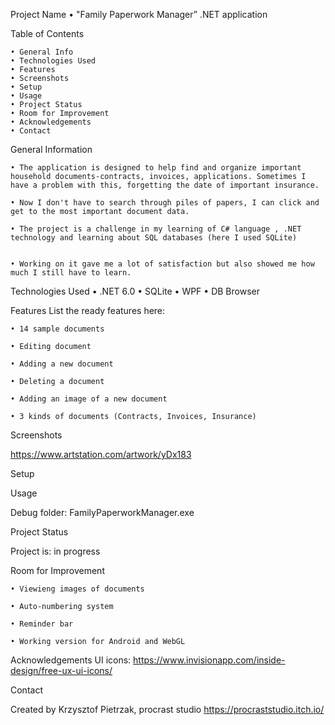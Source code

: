 Project Name
    • "Family Paperwork Manager” .NET application
    
Table of Contents

    • General Info
    • Technologies Used
    • Features
    • Screenshots
    • Setup
    • Usage
    • Project Status
    • Room for Improvement
    • Acknowledgements
    • Contact
    
General Information

    • The application is designed to help find and organize important household documents-contracts, invoices, applications. Sometimes I have a problem with this, forgetting the date of important insurance.
    
    • Now I don't have to search through piles of papers, I can click and get to the most important document data.
    
    • The project is a challenge in my learning of C# language , .NET technology and learning about SQL databases (here I used SQLite)


    • Working on it gave me a lot of satisfaction but also showed me how much I still have to learn.
    
      

Technologies Used
    • .NET 6.0
    • SQLite
    • WPF
    • DB Browser

Features
List the ready features here:

    • 14 sample documents
    
    • Editing document
    
    • Adding a new document
    
    • Deleting a document

    • Adding an image of a new document
    
    • 3 kinds of documents (Contracts, Invoices, Insurance)
    
Screenshots

https://www.artstation.com/artwork/yDx183

Setup

Usage

Debug folder: FamilyPaperworkManager.exe

Project Status

Project is: in progress

Room for Improvement

    • Viewieng images of documents
    
    • Auto-numbering system
    
    • Reminder bar
    
    • Working version for Android and WebGL
    


Acknowledgements
UI icons: https://www.invisionapp.com/inside-design/free-ux-ui-icons/
      
Contact

Created by Krzysztof Pietrzak, procrast studio https://procraststudio.itch.io/

